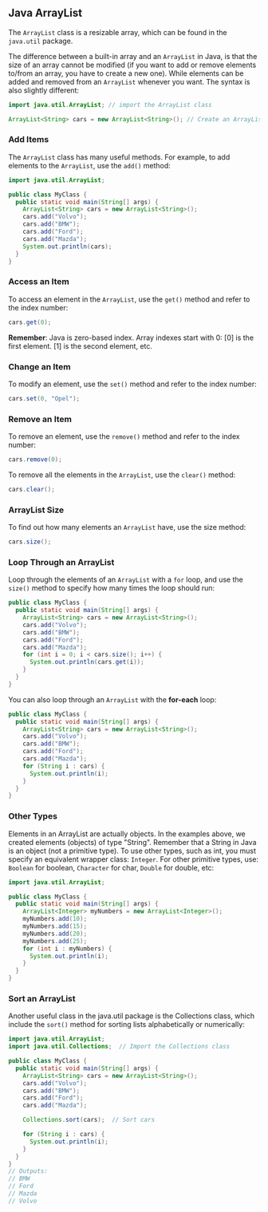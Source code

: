 ## Java ArrayList

The `ArrayList` class is a resizable array, which can be found in the `java.util` package.

The difference between a built-in array and an `ArrayList` in Java, is that the size of an array cannot be modified (if you want to add or remove elements to/from an array, you have to create a new one). While elements can be added and removed from an `ArrayList` whenever you want. The syntax is also slightly different:

```java
import java.util.ArrayList; // import the ArrayList class

ArrayList<String> cars = new ArrayList<String>(); // Create an ArrayList object
```

### Add Items

The `ArrayList` class has many useful methods. For example, to add elements to the `ArrayList`, use the `add()` method:

```java
import java.util.ArrayList;

public class MyClass { 
  public static void main(String[] args) { 
    ArrayList<String> cars = new ArrayList<String>();
    cars.add("Volvo");
    cars.add("BMW");
    cars.add("Ford");
    cars.add("Mazda");
    System.out.println(cars);
  } 
}
```

### Access an Item

To access an element in the `ArrayList`, use the `get()` method and refer to the index number:

```java
cars.get(0);
```

**Remember**: Java is zero-based index. Array indexes start with 0: [0] is the first element. [1] is the second element, etc.

### Change an Item

To modify an element, use the `set()` method and refer to the index number:

```java
cars.set(0, "Opel");
```

### Remove an Item

To remove an element, use the `remove()` method and refer to the index number:

```java
cars.remove(0);
```

To remove all the elements in the `ArrayList`, use the `clear()` method:

```java
cars.clear();
```

### ArrayList Size

To find out how many elements an `ArrayList` have, use the size method:

```java
cars.size();
```

### Loop Through an ArrayList

Loop through the elements of an `ArrayList` with a `for` loop, and use the `size()` method to specify how many times the loop should run:

```java
public class MyClass { 
  public static void main(String[] args) { 
    ArrayList<String> cars = new ArrayList<String>();
    cars.add("Volvo");
    cars.add("BMW");
    cars.add("Ford");
    cars.add("Mazda");
    for (int i = 0; i < cars.size(); i++) {
      System.out.println(cars.get(i));
    }
  } 
}
```

You can also loop through an `ArrayList` with the **for-each** loop:

```java
public class MyClass { 
  public static void main(String[] args) { 
    ArrayList<String> cars = new ArrayList<String>();
    cars.add("Volvo");
    cars.add("BMW");
    cars.add("Ford");
    cars.add("Mazda");
    for (String i : cars) {
      System.out.println(i);
    }
  } 
}
```

### Other Types

Elements in an ArrayList are actually objects. In the examples above, we created elements (objects) of type "String". Remember that a String in Java is an object (not a primitive type). To use other types, such as int, you must specify an equivalent wrapper class: `Integer`. For other primitive types, use: `Boolean` for boolean, `Character` for char, `Double` for double, etc:

```java
import java.util.ArrayList;

public class MyClass { 
  public static void main(String[] args) { 
    ArrayList<Integer> myNumbers = new ArrayList<Integer>();
    myNumbers.add(10);
    myNumbers.add(15);
    myNumbers.add(20);
    myNumbers.add(25);
    for (int i : myNumbers) {
      System.out.println(i);
    }
  } 
}
```


### Sort an ArrayList

Another useful class in the java.util package is the Collections class, which include the `sort()` method for sorting lists alphabetically or numerically:

```java
import java.util.ArrayList;
import java.util.Collections;  // Import the Collections class

public class MyClass { 
  public static void main(String[] args) { 
    ArrayList<String> cars = new ArrayList<String>();
    cars.add("Volvo");
    cars.add("BMW");
    cars.add("Ford");
    cars.add("Mazda");

    Collections.sort(cars);  // Sort cars

    for (String i : cars) {
      System.out.println(i);
    }
  } 
}
// Outputs:
// BMW
// Ford
// Mazda
// Volvo
```
